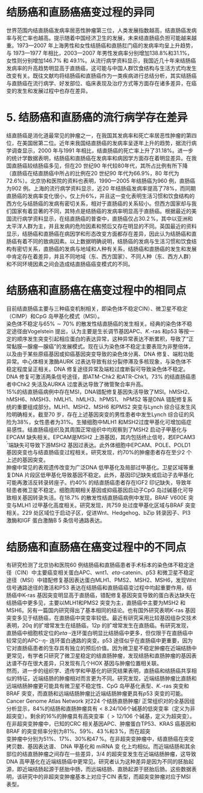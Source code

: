 # 结肠癌和直肠癌癌变过程的异同  
世界范围内结直肠癌发病率居恶性肿瘤第三位，人类发展指数越高，结直肠癌发病率与死亡率也越高。提示随着中国经济卫生的发展，未来结直肠癌负担可能越来越重。1973—2007 年上海男性和女性结肠癌和直肠肛门癌的发病率均呈上升趋势，与 1973—1977 年相比，2003—2007 年男性发病率分别增加$138.8\%$和$31.1\%$，女性则分别增加$146.7\%$ 和 $49.1\%$。从流行病学资料显示，我国近几十年来结肠癌发病率的升高趋势明显高于直肠癌，这可能与中国人群饮食结构与生活方式均发生改变有关。既往文献均将结肠癌和直肠癌作为一类疾病进行总结分析，其实结肠癌与直肠癌在流行病学、好发部位、临床表现及治疗方式等方面存在诸多差异，在癌变的发生和发展过程中也存在差异。  
# 5. 结肠癌和直肠癌的流行病学存在差异  
结直肠癌是消化道最常见的肿瘤之一，在我国其发病率和死亡率居恶性肿瘤的第四位，在美国居第二位。近年来我国结直肠癌的发病率呈逐年上升的趋势，据流行病学调查显示，2000 年与1991 年相比，结直肠癌的死亡率上升了$31.18\%$。进一步的统计学数据表明，结肠癌和直肠癌在发病率和病因学方面存在着明显差异。在我国直肠癌较结肠癌多见，但在20 世纪90 年代较80年代，其所占比例有所下降（直肠癌在结直肠癌中所占的比例在20 世纪90 年代为$66.9\%$，80 年代为$72.6\%$）。北京协和医院的资料也表明，1990—2005 年结肠癌为960 例，直肠癌为902 例。上海的流行病学资料显示，近20 年结肠癌发病率提高了$78\%$，而同期直肠癌的发病率变化很小，仅上升$6\%$，并且这一变化表明生活习惯和饮食结构的西方化与结肠癌的发病有密切关系，相对于直肠癌的关系较小。但西方国家却与我们国家有着显著的不同，其特点是结肠癌的发病率明显高于直肠癌。根据最近的美国流行病学资料显示，在结直肠癌的普查中，直肠癌仅占$30.2\,\%$，其中以亚洲和太平洋人群为主，并且发病的危险因素和预后又存在明显的不同。英国最近的资料显示，结肠癌和直肠癌在病因学和形态改变方面都存在差异，因此认为结肠癌和直肠癌有着不同的致病因素。以上数据明确说明，结肠癌的发病与生活习惯和饮食结构有密切关系，直肠癌的发病与地域和人种有关系，结肠癌和直肠癌的发生和发展中肯定存在着差异，并且不同地域（东、西方国家）、不同人种（东、西方人群）和不同环境因素之间会造成结直肠癌癌变模式的不同。  
#  结肠癌和直肠癌在癌变过程中的相同点  
目前结直肠癌主要与三种癌变机制相关，即染色体不稳定CIN）、微卫星不稳定（CIMP）和$\mathrm{CpG}$ 岛甲基化模式（MSI）。  
染色体不稳定与$65\%\sim70\%$ 的散发性结直肠癌的发生相关。经典的染色体不稳定途径由Vogelstein 提出，认为主要是生长调节基因APC、$K.$-ras 和p53 等按一定的顺序发生突变引起相应蛋白的表达异常，这种异常表达不断累积，导致了“正常黏膜—腺瘤—腺癌”的发展模式。现在认为染色体不稳定主要表现为非整倍体，以及由于某些原癌基因或抑癌基因突变导致的染色体分离、DNA 修复、端粒功能异常。中心体相关激酶AURK 过表达导致有丝分裂停滞及多核现象，与染色体不稳定程度呈正相关。DNA  修复途径异常及端粒过度断裂可导致染色体不稳定。 DNA 修复可激活两条信号途径，即ATM-Chk2 和ATR-Chk1。$73\%$ 的结直肠癌患者中Chk2 失活及AURKA 过度表达导致了微管聚合率升高。  
$15\%$的结直肠癌病例中存在MSI，DNA错配修复基因失活导致了MSI。hMSH2、hMSH6、hMSH3、hMLH1、hMLH3、hPMS1、 hPMS2 等是DNA 错配修复系统的重要组成部分。MLH1、MSH2、MSH6 和PMS2 突变与Lynch 综合征发生风险明确相关。截至70 岁，存在上述基因突变的男性患者中发生Lynch 综合征的风险为$38\%$，女性患者为$31\%$。生殖细胞中MLH1 和MSH2过度甲基化可增加癌症易感性。结直肠癌组织及其周围正常组织中均观察到了MSH2 启动子甲基化与EPCAM 缺失相关。EPCAM是MSH2 上游基因，其内包括终止信号，若EPCAM$3\,^{\prime}$′端缺失可导致下游MSH2 基因过表达。此外体细胞中EPCAM、POLE、POLD1 基因突变也与结直肠癌变过程相关。研究发现，约$70\%$的肿瘤患者存在至少2 个上述的基因突变。  
肿瘤中常见的表观遗传改变为广泛DNA 低甲基化及局部过甲基化。卫星区域等重复DNA 片段区低甲基化导致基因不稳定。此外，基因印记缺失或启动子去甲基化可能再激活反转录转座子。约$40\%$ 的结直肠癌患者存在IGF2 印记缺失，导致年轻患者微卫星不稳定。细胞周期相关基因或抑癌基因启动子$\mathrm{CpG}$ 岛过碱基化可导致相关基因转录失活。在$18.7\%$ 的散发性结直肠癌病例中发现，BRAF V600E 突变与MLH1 过甲基化高度相关。研究发现，共759 处过度甲基化区域与BRAF 突变相关。229 处区域位于启动子区，促进Wnt、Hedgehog、bZip 转录因子、PI3 激酶和IGF 蛋白激酶B 5 条信号通路表达。  
#  结肠癌和直肠癌在癌变过程中的不同点  
有研究检测了北京协和医院60 例结肠癌和直肠癌患者手术标本的染色体不稳定途径（CIN）中主要癌变相关蛋白APC、wnt1、$eta$-catenin、p53 和微卫星不稳定途径（MSI）中错配修复基因表达蛋白MLH1、PMS2、MSH2、MSH6，发现Wnt 信号通路途径的激活和P53 表达在结肠癌和直肠癌癌变过程中均起重要作用，结肠癌中K-ras 基因突变明显高于直肠癌，错配修复基因突变导致的蛋白表达缺失在结肠癌中更多见，主要以MLH1和PMS2 突变为主，直肠癌中主要为MSH2 和MSH6。另有一篇国内研究得出了基本相同的结论。也有国外研究表明$K$-ras 基因突变多见于结肠癌，在直肠癌中突变率较低。最近有研究采用比较基因组杂交技术表明，20q 的扩增常发生在结肠癌，12p 的扩增常发生在直肠癌。有研究发现，直肠癌中细胞核定位的$eta\cdot$-连环蛋白明显比结肠癌中更多，但仅限于在直肠癌中较常见的APC-$\cdot \eta$- 连环蛋白通路的突变。p53 途径似乎在直肠癌中更重要，因为它对直肠癌患者的生存具有独立的预后价值。因为微卫星不稳定肿瘤在近端结肠中更常见，有学者只研究了微卫星稳定的结直肠肿瘤，发现结肠和直肠肿瘤的基因表达谱不存在很大差异，只发现有几个HOX 基因与肿瘤位置相关联。  
然而，进一步的组织学、遗传学和甲基化的研究结果表明，直肠癌和结肠癌共享相似的特征，近端结肠的肿瘤相对而言更为不同。研究发现，近端结肠肿瘤比直肠和远端结肠肿瘤更可能具有微卫星不稳定性、CpG 岛甲基化表型、$K.$-ras 突变和BRAF 突变，而直肠和远端结肠肿瘤比近端结肠肿瘤更具有$p53$ 突变的可能。Cancer Genome Atlas Network 对224 个结肠直肠肿瘤/ 正常组织对的全基因组分析显示，$84\%$的结肠和直肠肿瘤具有$<8.24/106$个碱基的低突变率（定义为非超突变）。剩余的$16\%$的肿瘤具有高突变率（$>12/106$ 个碱基，定义为超突变）。在非超突变肿瘤中，已知的CRC 相关基因APC、肿瘤蛋白TP53、KRAS 癌基因和BRAF 的突变频率分别为$81\%$、$59\%$、$43\,\%$和$3\,\%$，而在超突  
变肿瘤中分别为$51\%$、$17\%$、$30\%$和$47\,\%$。在非超突变肿瘤中，结直肠癌在突变拷贝数、基因表达谱、 DNA  甲基化和 miRNA  变 化上均相似。而近端结肠和其余部位的结直肠肿瘤之间存在一些差异，3/4 的超突变发生在近端结肠肿瘤，这导致DNA 高甲基化在近端结肠癌中更常见。研究者认为这种差异是因为不同的胚胎起源，即近端结肠起源于胚胎中肠，而远端结肠、直肠起源于胚胎后肠。这些数据表明，该研究中的非超突变肿瘤基本上对应于CIN 表型，而超突变肿瘤对应于MSI 表型。  
